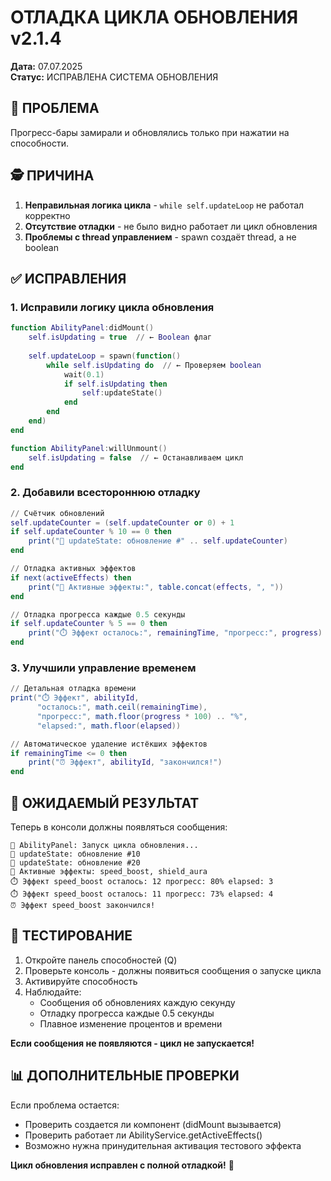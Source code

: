 # ОТЛАДКА ЦИКЛА ОБНОВЛЕНИЯ v2.1.4
**Дата:** 07.07.2025  
**Статус:** ИСПРАВЛЕНА СИСТЕМА ОБНОВЛЕНИЯ

## 🔧 ПРОБЛЕМА
Прогресс-бары замирали и обновлялись только при нажатии на способности.

## 🕵️ ПРИЧИНА
1. **Неправильная логика цикла** - `while self.updateLoop` не работал корректно
2. **Отсутствие отладки** - не было видно работает ли цикл обновления
3. **Проблемы с thread управлением** - spawn создаёт thread, а не boolean

## ✅ ИСПРАВЛЕНИЯ

### 1. Исправили логику цикла обновления
```lua
function AbilityPanel:didMount()
    self.isUpdating = true  // ← Boolean флаг
    
    self.updateLoop = spawn(function()
        while self.isUpdating do  // ← Проверяем boolean
            wait(0.1)
            if self.isUpdating then
                self:updateState()
            end
        end
    end)
end

function AbilityPanel:willUnmount()
    self.isUpdating = false  // ← Останавливаем цикл
end
```

### 2. Добавили всестороннюю отладку
```lua
// Счётчик обновлений
self.updateCounter = (self.updateCounter or 0) + 1
if self.updateCounter % 10 == 0 then
    print("🔄 updateState: обновление #" .. self.updateCounter)
end

// Отладка активных эффектов
if next(activeEffects) then
    print("🎯 Активные эффекты:", table.concat(effects, ", "))
end

// Отладка прогресса каждые 0.5 секунды
if self.updateCounter % 5 == 0 then
    print("⏱️ Эффект осталось:", remainingTime, "прогресс:", progress)
end
```

### 3. Улучшили управление временем
```lua
// Детальная отладка времени
print("⏱️ Эффект", abilityId, 
      "осталось:", math.ceil(remainingTime), 
      "прогресс:", math.floor(progress * 100) .. "%", 
      "elapsed:", math.floor(elapsed))

// Автоматическое удаление истёкших эффектов
if remainingTime <= 0 then
    print("⏰ Эффект", abilityId, "закончился!")
end
```

## 🎯 ОЖИДАЕМЫЙ РЕЗУЛЬТАТ

Теперь в консоли должны появляться сообщения:
```
🔄 AbilityPanel: Запуск цикла обновления...
🔄 updateState: обновление #10
🔄 updateState: обновление #20
🎯 Активные эффекты: speed_boost, shield_aura
⏱️ Эффект speed_boost осталось: 12 прогресс: 80% elapsed: 3
⏱️ Эффект speed_boost осталось: 11 прогресс: 73% elapsed: 4
⏰ Эффект speed_boost закончился!
```

## 🧪 ТЕСТИРОВАНИЕ

1. Откройте панель способностей (Q)
2. Проверьте консоль - должны появиться сообщения о запуске цикла
3. Активируйте способность
4. Наблюдайте:
   - Сообщения об обновлениях каждую секунду
   - Отладку прогресса каждые 0.5 секунды
   - Плавное изменение процентов и времени

**Если сообщения не появляются - цикл не запускается!**

## 📊 ДОПОЛНИТЕЛЬНЫЕ ПРОВЕРКИ

Если проблема остается:
- Проверить создается ли компонент (didMount вызывается)
- Проверить работает ли AbilityService.getActiveEffects()
- Возможно нужна принудительная активация тестового эффекта

**Цикл обновления исправлен с полной отладкой!** 🚀
